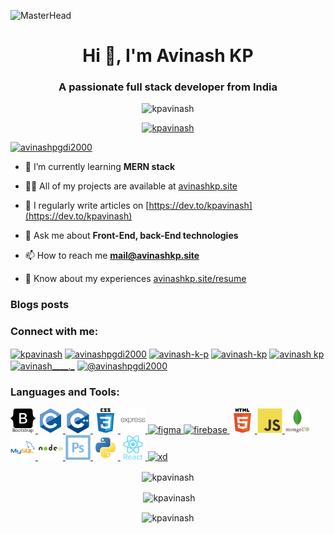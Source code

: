 ![MasterHead](https://free4kwallpapers.com/uploads/originals/2021/04/25/a-for-programmers-wallpaper.png)
<h1 align="center">Hi 👋, I'm Avinash KP</h1>
<h3 align="center">A passionate full stack developer from India</h3>

<p align="center"> <img src="https://komarev.com/ghpvc/?username=kpavinash&label=Profile%20views&color=0e75b6&style=flat" alt="kpavinash" /> </p>

<p align="center"> <a href="https://github.com/ryo-ma/github-profile-trophy"><img src="https://github-profile-trophy.vercel.app/?username=kpavinash&theme=algolia" alt="kpavinash" /></a> </p>

<p align="left"> <a href="https://twitter.com/avinashpgdi2000" target="blank"><img src="https://img.shields.io/twitter/follow/avinashpgdi2000?logo=twitter&style=for-the-badge" alt="avinashpgdi2000" /></a> </p>

- 🌱 I’m currently learning **MERN stack**

- 👨‍💻 All of my projects are available at [avinashkp.site](avinashkp.site)

- 📝 I regularly write articles on [https://dev.to/kpavinash](https://dev.to/kpavinash)

- 💬 Ask me about **Front-End, back-End technologies**

- 📫 How to reach me **mail@avinashkp.site**

- 📄 Know about my experiences [avinashkp.site/resume](avinashkp.site/resume)

### Blogs posts
<!-- BLOG-POST-LIST:START -->
<!-- BLOG-POST-LIST:END -->

<h3 align="left">Connect with me:</h3>
<p align="left">
<a href="https://dev.to/kpavinash" target="blank"><img align="center" src="https://raw.githubusercontent.com/rahuldkjain/github-profile-readme-generator/master/src/images/icons/Social/devto.svg" alt="kpavinash" height="30" width="40" /></a>
<a href="https://twitter.com/avinashpgdi2000" target="blank"><img align="center" src="https://raw.githubusercontent.com/rahuldkjain/github-profile-readme-generator/master/src/images/icons/Social/twitter.svg" alt="avinashpgdi2000" height="30" width="40" /></a>
<a href="https://linkedin.com/in/avinash-k-p" target="blank"><img align="center" src="https://raw.githubusercontent.com/rahuldkjain/github-profile-readme-generator/master/src/images/icons/Social/linked-in-alt.svg" alt="avinash-k-p" height="30" width="40" /></a>
<a href="https://stackoverflow.com/users/19451206/avinash-kp" target="blank"><img align="center" src="https://raw.githubusercontent.com/rahuldkjain/github-profile-readme-generator/master/src/images/icons/Social/stack-overflow.svg" alt="avinash-kp" height="30" width="40" /></a>
<a href="https://fb.com/avinash kp" target="blank"><img align="center" src="https://raw.githubusercontent.com/rahuldkjain/github-profile-readme-generator/master/src/images/icons/Social/facebook.svg" alt="avinash kp" height="30" width="40" /></a>
<a href="https://instagram.com/avinash____._" target="blank"><img align="center" src="https://raw.githubusercontent.com/rahuldkjain/github-profile-readme-generator/master/src/images/icons/Social/instagram.svg" alt="avinash____._" height="30" width="40" /></a>
<a href="https://medium.com/@avinashpgdi2000" target="blank"><img align="center" src="https://raw.githubusercontent.com/rahuldkjain/github-profile-readme-generator/master/src/images/icons/Social/medium.svg" alt="@avinashpgdi2000" height="30" width="40" /></a>
</p>

<h3 align="left">Languages and Tools:</h3>
<p align="left">  <a href="https://getbootstrap.com" target="_blank" rel="noreferrer"> <img src="https://raw.githubusercontent.com/devicons/devicon/master/icons/bootstrap/bootstrap-plain-wordmark.svg" alt="bootstrap" width="40" height="40"/> </a> <a href="https://www.cprogramming.com/" target="_blank" rel="noreferrer"> <img src="https://raw.githubusercontent.com/devicons/devicon/master/icons/c/c-original.svg" alt="c" width="40" height="40"/> </a> <a href="https://www.w3schools.com/cpp/" target="_blank" rel="noreferrer"> <img src="https://raw.githubusercontent.com/devicons/devicon/master/icons/cplusplus/cplusplus-original.svg" alt="cplusplus" width="40" height="40"/> </a> <a href="https://www.w3schools.com/css/" target="_blank" rel="noreferrer"> <img src="https://raw.githubusercontent.com/devicons/devicon/master/icons/css3/css3-original-wordmark.svg" alt="css3" width="40" height="40"/> </a>  <a href="https://expressjs.com" target="_blank" rel="noreferrer"> <img src="https://raw.githubusercontent.com/devicons/devicon/master/icons/express/express-original-wordmark.svg" alt="express" width="40" height="40"/> </a> <a href="https://www.figma.com/" target="_blank" rel="noreferrer"> <img src="https://www.vectorlogo.zone/logos/figma/figma-icon.svg" alt="figma" width="40" height="40"/> </a> <a href="https://firebase.google.com/" target="_blank" rel="noreferrer"> <img src="https://www.vectorlogo.zone/logos/firebase/firebase-icon.svg" alt="firebase" width="40" height="40"/> </a>  <a href="https://www.w3.org/html/" target="_blank" rel="noreferrer"> <img src="https://raw.githubusercontent.com/devicons/devicon/master/icons/html5/html5-original-wordmark.svg" alt="html5" width="40" height="40"/> </a> <a href="https://developer.mozilla.org/en-US/docs/Web/JavaScript" target="_blank" rel="noreferrer"> <img src="https://raw.githubusercontent.com/devicons/devicon/master/icons/javascript/javascript-original.svg" alt="javascript" width="40" height="40"/> </a>  <a href="https://www.mongodb.com/" target="_blank" rel="noreferrer"> <img src="https://raw.githubusercontent.com/devicons/devicon/master/icons/mongodb/mongodb-original-wordmark.svg" alt="mongodb" width="40" height="40"/> </a> <a href="https://www.mysql.com/" target="_blank" rel="noreferrer"> <img src="https://raw.githubusercontent.com/devicons/devicon/master/icons/mysql/mysql-original-wordmark.svg" alt="mysql" width="40" height="40"/> </a> <a href="https://nodejs.org" target="_blank" rel="noreferrer"> <img src="https://raw.githubusercontent.com/devicons/devicon/master/icons/nodejs/nodejs-original-wordmark.svg" alt="nodejs" width="40" height="40"/> </a> <a href="https://www.photoshop.com/en" target="_blank" rel="noreferrer"> <img src="https://raw.githubusercontent.com/devicons/devicon/master/icons/photoshop/photoshop-line.svg" alt="photoshop" width="40" height="40"/> </a>  <a href="https://www.python.org" target="_blank" rel="noreferrer"> <img src="https://raw.githubusercontent.com/devicons/devicon/master/icons/python/python-original.svg" alt="python" width="40" height="40"/> </a> <a href="https://reactjs.org/" target="_blank" rel="noreferrer"> <img src="https://raw.githubusercontent.com/devicons/devicon/master/icons/react/react-original-wordmark.svg" alt="react" width="40" height="40"/> </a> <a href="https://www.adobe.com/products/xd.html" target="_blank" rel="noreferrer"> <img src="https://cdn.worldvectorlogo.com/logos/adobe-xd.svg" alt="xd" width="40" height="40"/> </a> </p>

<p align="center"><img align="center" src="https://github-readme-stats.vercel.app/api/top-langs?username=kpavinash&show_icons=true&locale=en&layout=compact" alt="kpavinash" /></p>

<p align="center">&nbsp;<img align="center" src="https://github-readme-stats.vercel.app/api?username=kpavinash&show_icons=true&locale=en" alt="kpavinash" /></p>

<p align="center"><img align="center" src="https://github-readme-streak-stats.herokuapp.com/?user=kpavinash&&theme=tokyonight" alt="kpavinash" /></p>

